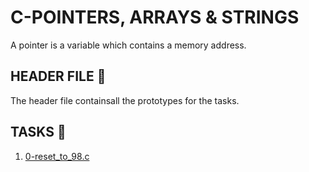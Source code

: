 # C-POINTERS, ARRAYS & STRINGS

A pointer is a variable which contains a memory address.

## HEADER FILE :file_folder:
The header file containsall the prototypes for the tasks.

## TASKS :page_with_curl:

1. [0-reset_to_98.c](https://github.com/Chifund0/alx-low_level_programming/blob/master/0x05-pointers_arrays_strings/0-reset_to_98.c) 
